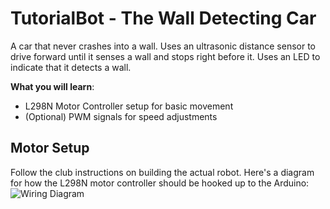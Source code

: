 # TutorialBot - The Wall Detecting Car

A car that never crashes into a wall. Uses an ultrasonic distance sensor to drive forward until it senses a wall and stops right before it. Uses an LED to indicate that it detects a wall.

**What you will learn**:
 - L298N Motor Controller setup for basic movement
 - (Optional) PWM signals for speed adjustments

## Motor Setup
Follow the club instructions on building the actual robot. Here's a diagram for how the L298N motor controller should be hooked up to the Arduino:
![Wiring Diagram](https://raw.githubusercontent.com/Penn-State-Robotics-Club/tutorials/master/resources/l298.png)
<!--stackedit_data:
eyJoaXN0b3J5IjpbMTM4NTY5NzMwNCwtODcyNTg1MjMxLC03ND
A1NzQyMjEsMTYxNjUzNjI1NywxNTA1MzI4ODEzLDYwOTI3ODYw
OSwtMTQyMDI4MjcxOCwxOTk1NzYzMjg0LDk1MzA2MDc3MywxOT
QzMDA3NTQzLC04MDYzNDQ4MDgsOTg0OTMwMTg1XX0=
-->